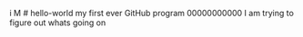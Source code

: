 i M # hello-world
my first ever GitHub program
00000000000
I am trying to figure out whats going on
